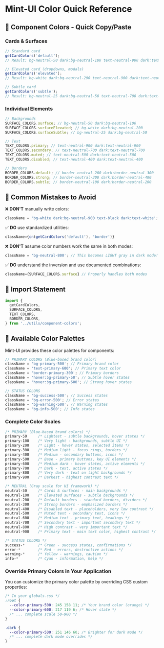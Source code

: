 # Mint-UI Color Quick Reference

## 🎯 Component Colors - Quick Copy/Paste

### Cards & Surfaces

```typescript
// Standard card
getCardColors('default');
// Result: bg-neutral-50 dark:bg-neutral-100 text-neutral-900 dark:text-neutral-900 border-neutral-200 dark:border-neutral-300

// Elevated card (dropdowns, modals)
getCardColors('elevated');
// Result: bg-white dark:bg-neutral-200 text-neutral-900 dark:text-neutral-900 border-neutral-200 dark:border-neutral-300

// Subtle card
getCardColors('subtle');
// Result: bg-neutral-25 dark:bg-neutral-50 text-neutral-700 dark:text-neutral-700 border-neutral-100 dark:text-neutral-200
```

### Individual Elements

```typescript
// Backgrounds
SURFACE_COLORS.surface; // bg-neutral-50 dark:bg-neutral-100
SURFACE_COLORS.surfaceElevated; // bg-white dark:bg-neutral-200
SURFACE_COLORS.surfaceSubtle; // bg-neutral-25 dark:bg-neutral-50

// Text
TEXT_COLORS.primary; // text-neutral-900 dark:text-neutral-900
TEXT_COLORS.secondary; // text-neutral-700 dark:text-neutral-700
TEXT_COLORS.muted; // text-neutral-500 dark:text-neutral-500
TEXT_COLORS.disabled; // text-neutral-400 dark:text-neutral-400

// Borders
BORDER_COLORS.default; // border-neutral-200 dark:border-neutral-300
BORDER_COLORS.strong; // border-neutral-300 dark:border-neutral-400
BORDER_COLORS.subtle; // border-neutral-100 dark:border-neutral-200
```

## 🚨 Common Mistakes to Avoid

❌ **DON'T** manually write colors:

```typescript
className = 'bg-white dark:bg-neutral-900 text-black dark:text-white';
```

✅ **DO** use standardized utilities:

```typescript
className={cn(getCardColors('default'), 'border')}
```

❌ **DON'T** assume color numbers work the same in both modes:

```typescript
className = 'bg-neutral-800'; // This becomes LIGHT gray in dark mode!
```

✅ **DO** understand the inversion and use documented combinations:

```typescript
className={SURFACE_COLORS.surface} // Properly handles both modes
```

## 📖 Import Statement

```typescript
import {
  getCardColors,
  SURFACE_COLORS,
  TEXT_COLORS,
  BORDER_COLORS,
} from '../utils/component-colors';
```

## 🎨 Available Color Palettes

Mint-UI provides these color palettes for components:

```typescript
// PRIMARY COLORS (Blue-based brand color)
className = 'bg-primary-500'; // Primary brand color
className = 'text-primary-600'; // Primary text color
className = 'border-primary-300'; // Primary borders
className = 'hover:bg-primary-50'; // Subtle hover states
className = 'hover:bg-primary-600'; // Strong hover states

// STATUS COLORS
className = 'bg-success-500'; // Success states
className = 'bg-error-500'; // Error states
className = 'bg-warning-500'; // Warning states
className = 'bg-info-500'; // Info states
```

### Complete Color Scales

```css
/* PRIMARY (Blue-based brand colors) */
primary-50     /* Lightest - subtle backgrounds, hover states */
primary-100    /* Very light - backgrounds, subtle UI */
primary-200    /* Light - hover states, selected items */
primary-300    /* Medium light - focus rings, borders */
primary-400    /* Medium - secondary buttons, icons */
primary-500    /* Base - primary buttons, key UI elements */
primary-600    /* Medium dark - hover states, active elements */
primary-700    /* Dark - text, active states */
primary-800    /* Very dark - text on light backgrounds */
primary-900    /* Darkest - highest contrast text */

/* NEUTRAL (Gray scale for UI framework) */
neutral-50     /* Cards & surfaces - main backgrounds */
neutral-100    /* Elevated surfaces - subtle backgrounds */
neutral-200    /* Default borders - standard borders, dividers */
neutral-300    /* Strong borders - emphasized borders */
neutral-400    /* Disabled text - placeholders, very low contrast */
neutral-500    /* Muted text - secondary text, icons */
neutral-600    /* Medium text - primary text, headings */
neutral-700    /* Secondary text - important secondary text */
neutral-800    /* High contrast - very important text */
neutral-900    /* Primary text - main text color, highest contrast */

/* STATUS COLORS */
success-*      /* Green - success states, confirmations */
error-*        /* Red - errors, destructive actions */
warning-*      /* Yellow - warnings, caution */
info-*         /* Cyan - information, help */
```

### Override Primary Colors in Your Application

You can customize the primary color palette by overriding CSS custom properties:

```css
/* In your globals.css */
:root {
  --color-primary-500: 245 158 11; /* Your brand color (orange) */
  --color-primary-600: 217 119 6; /* Hover state */
  /* ... complete scale 50-900 */
}

.dark {
  --color-primary-500: 251 146 60; /* Brighter for dark mode */
  /* ... complete dark mode overrides */
}
```
